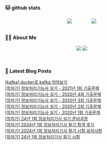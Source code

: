 
###  🐱 github stats  

<div id="main" align="center">
    <img src="https://github-readme-stats.vercel.app/api?username=peterica&count_private=true&show_icons=true&theme=radical"
        style="height: auto; margin-left: 20px; margin-right: 20px; padding: 10px;"/>
    <img src="https://github-readme-stats.vercel.app/api/top-langs/?username=peterica&layout=compact"   
        style="height: auto; margin-left: 20px; margin-right: 20px; padding: 10px;"/>
</div>

###  💁‍♀️ About Me  
<p align="center">
    <a href="https://peterica.tistory.com/"><img src="https://img.shields.io/badge/Blog-FF5722?style=flat-square&logo=Blogger&logoColor=white"/></a>
    <a href="mailto:ilovefran.ofm@gmail.com"><img src="https://img.shields.io/badge/Gmail-d14836?style=flat-square&logo=Gmail&logoColor=white&link=ilovefran.ofm@gmail.com"/></a>
</p>

<br>

### 📕 Latest Blog Posts   

<a href ="https://peterica.tistory.com/601"> [kafka] docker로 kafka 띄어보기 </a> <br><a href ="https://peterica.tistory.com/600"> [정처기] 정보처리기능사 실기 - 2021년 1회 기출문제 </a> <br><a href ="https://peterica.tistory.com/599"> [정처기] 정보처리기능사 실기 - 2020년 4회 기출문제 </a> <br><a href ="https://peterica.tistory.com/598"> [정처기] 정보처리기능사 실기 - 2020년 3회 기출문제 </a> <br><a href ="https://peterica.tistory.com/596"> [정처기] 정보처리기능사 실기 - 2020년 2회 기출문제 </a> <br><a href ="https://peterica.tistory.com/594"> [정처기] 정보처리기능사 실기 - 2020년 1회 기출문제 </a> <br><a href ="https://peterica.tistory.com/593"> [정처기] 24년 1회 정보처리기사 실기 준비과정 </a> <br><a href ="https://peterica.tistory.com/592"> [정처기] 2024년 1회 정보처리기사 필기 합격 후기 </a> <br><a href ="https://peterica.tistory.com/591"> [정처기] 2024년 1회 정보처리기사 필기 시험 유의사항 </a> <br><a href ="https://peterica.tistory.com/587"> [정처기] 24년 1회 정보처리기사 필기 시험 </a> <br>
